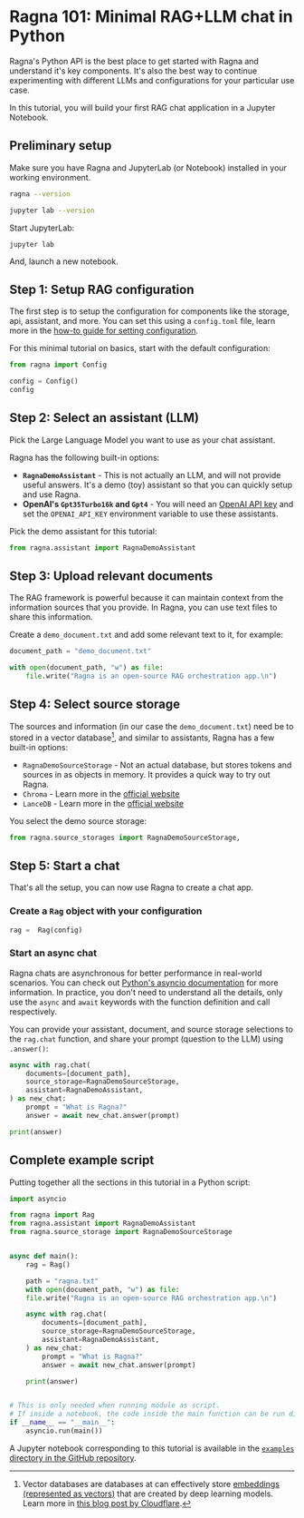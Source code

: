 # Ragna 101: Minimal RAG+LLM chat in Python

Ragna's Python API is the best place to get started with Ragna and understand it's key components.
It's also the best way to continue experimenting with different LLMs and configurations for your particular use case.

In this tutorial, you will build your first RAG chat application in a Jupyter Notebook.

## Preliminary setup

Make sure you have Ragna and JupyterLab (or Notebook) installed in your working environment.

```bash
ragna --version

jupyter lab --version
```

Start JupyterLab:

```
jupyter lab
```

And, launch a new notebook.

## Step 1: Setup RAG configuration

The first step is to setup the configuration for components like the storage, api, assistant, and more. You can set this using a `config.toml` file, learn more in the [how-to guide for setting configuration](/how-tos/set-configuration).

For this minimal tutorial on basics, start with the default configuration:

```python
from ragna import Config

config = Config()
config
```

<!-- Link to API Ref. for Config() when available -->

## Step 2: Select an assistant (LLM)

Pick the Large Language Model you want to use as your chat assistant.

Ragna has the following built-in options:

* **`RagnaDemoAssistant`** - This is not actually an LLM, and will not provide useful answers. It's a demo (toy) assistant so that you can quickly setup and use Ragna.
* **OpenAI's `Gpt35Turbo16k` and `Gpt4`** - You will need an [OpenAI API key](https://platform.openai.com/docs/quickstart/account-setup) and set the `OPENAI_API_KEY` environment variable to use these assistants.

Pick the demo assistant for this tutorial:

```py
from ragna.assistant import RagnaDemoAssistant
```

## Step 3: Upload relevant documents

The RAG framework is powerful because it can maintain context from the information sources that you provide.
In Ragna, you can use text files to share this information.

Create a `demo_document.txt` and add some relevant text to it, for example:

```py
document_path = "demo_document.txt"

with open(document_path, "w") as file:
    file.write("Ragna is an open-source RAG orchestration app.\n")
```

## Step 4: Select source storage

The sources and information (in our case the `demo_document.txt`) need be to stored in a vector database[^1], and similar to assistants, Ragna has a few built-in options:

* `RagnaDemoSourceStorage` - Not an actual database, but stores tokens and sources in as objects in memory. It provides a quick way to try out Ragna.
* `Chroma` - Learn more in the [official website](https://www.trychroma.com/)
* `LanceDB` - Learn more in the [official website](https://lancedb.com/)

[^1]: Vector databases are databases at can effectively store [embeddings (represented as vectors)](https://platform.openai.com/docs/guides/embeddings/what-are-embeddings) that are created by deep learning models. Learn more in [this blog post by Cloudflare](https://www.cloudflare.com/en-gb/learning/ai/what-is-vector-database/).

You select the demo source storage:

```py
from ragna.source_storages import RagnaDemoSourceStorage,
```

## Step 5: Start a chat

That's all the setup, you can now use Ragna to create a chat app.

### Create a `Rag` object with your configuration

```py
rag =  Rag(config)
```

### Start an async chat

Ragna chats are asynchronous for better performance in real-world scenarios. You can check out [Python's asyncio documentation](https://docs.python.org/3/library/asyncio.html) for more information. In practice, you don't need to understand all the details, only use the `async` and `await` keywords with the function definition and call respectively.

You can provide your assistant, document, and source storage selections to the `rag.chat` function, and share your prompt (question to the LLM) using `.answer()`:

```py
async with rag.chat(
    documents=[document_path],
    source_storage=RagnaDemoSourceStorage,
    assistant=RagnaDemoAssistant,
) as new_chat:
    prompt = "What is Ragna?"
    answer = await new_chat.answer(prompt)

print(answer)
```

## Complete example script

Putting together all the sections in this tutorial in a Python script:

```python
import asyncio

from ragna import Rag
from ragna.assistant import RagnaDemoAssistant
from ragna.source_storage import RagnaDemoSourceStorage


async def main():
    rag = Rag()

    path = "ragna.txt"
    with open(document_path, "w") as file:
    file.write("Ragna is an open-source RAG orchestration app.\n")

    async with rag.chat(
        documents=[document_path],
        source_storage=RagnaDemoSourceStorage,
        assistant=RagnaDemoAssistant,
    ) as new_chat:
        prompt = "What is Ragna?"
        answer = await new_chat.answer(prompt)

    print(answer)


# This is only needed when running module as script.
# If inside a notebook, the code inside the main function can be run directly.
if __name__ == "__main__":
    asyncio.run(main())
```

A Jupyter notebook corresponding to this tutorial is available in the [`examples` directory in the GitHub repository](https://github.com/Quansight/ragna/blob/main/examples/python_api/python_api.ipynb).
